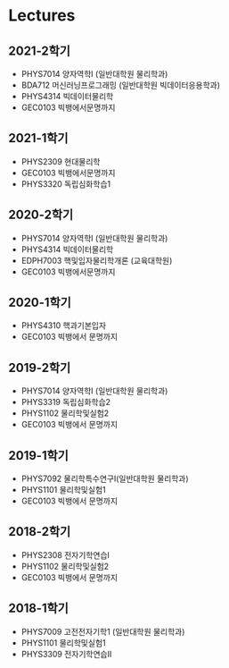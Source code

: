 # Lectures
## 2021-2학기
- PHYS7014 양자역학I (일반대학원 물리학과)
- BDA712 머신러닝프로그래밍 (일반대학원 빅데이터응용학과)
- PHYS4314 빅데이터물리학
- GEC0103 빅뱅에서문명까지
## 2021-1학기
- PHYS2309 현대물리학
- GEC0103 빅뱅에서문명까지
- PHYS3320 독립심화학습1

## 2020-2학기
- PHYS7014 양자역학I (일반대학원 물리학과)
- PHYS4314 빅데이터물리학
- EDPH7003 핵및입자물리학개론 (교육대학원)
- GEC0103 빅뱅에서문명까지
## 2020-1학기
- PHYS4310 핵과기본입자
- GEC0103 빅뱅에서 문명까지

## 2019-2학기
- PHYS7014 양자역학I (일반대학원 물리학과)
- PHYS3319 독립심화학습2
- PHYS1102 물리학및실험2
- GEC0103 빅뱅에서 문명까지
## 2019-1학기
- PHYS7092 물리학특수연구Ⅰ(일반대학원 물리학과)
- PHYS1101 물리학및실험1
- GEC0103 빅뱅에서 문명까지

## 2018-2학기
- PHYS2308 전자기학연습I
- PHYS1102 물리학및실험2
- GEC0103 빅뱅에서 문명까지
## 2018-1학기
- PHYS7009 고전전자기학1 (일반대학원 물리학과)
- PHYS1101 물리학및실험1
- PHYS3309 전자기학연습II
